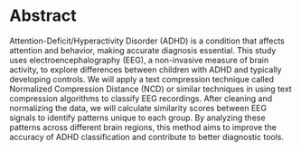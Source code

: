 # Abstract

Attention-Deficit/Hyperactivity Disorder (ADHD) is a condition that affects attention and behavior, making accurate diagnosis essential. This study uses electroencephalography (EEG), a non-invasive measure of brain activity, to explore differences between children with ADHD and typically developing controls. We will apply a text compression technique called Normalized Compression Distance (NCD) or similar techniques in using text compression algorithms to classify EEG recordings. After cleaning and normalizing the data, we will calculate similarity scores between EEG signals to identify patterns unique to each group. By analyzing these patterns across different brain regions, this method aims to improve the accuracy of ADHD classification and contribute to better diagnostic tools.
